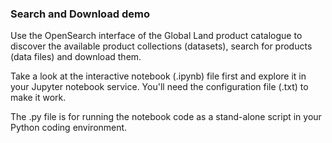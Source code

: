 ### Search and Download demo
Use the OpenSearch interface of the Global Land product catalogue to discover the available product collections (datasets), search for products (data files) and download them.

Take a look at the interactive notebook (.ipynb) file first and explore it in your Jupyter notebook service.
You'll need the configuration file (.txt) to make it work.

The .py file is for running the notebook code as a stand-alone script in your Python coding environment.
